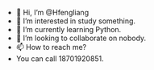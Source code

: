 - 👋 Hi, I’m @Hfengliang
- 👀 I’m interested in study something.
- 🌱 I’m currently learning Python.
- 💞️ I’m looking to collaborate on nobody.
- 📫 How to reach me?
- You can call 18701920851.

<!---
Hfengliang/Hfengliang is a ✨ special ✨ repository because its `README.md` (this file) appears on your GitHub profile.
You can click the Preview link to take a look at your changes.
--->
